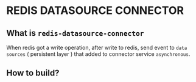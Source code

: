 # REDIS DATASOURCE CONNECTOR

## What is `redis-datasource-connector`
When redis got a write operation, after write to redis, send event to `data sources` ( persistent layer ) that added to connector service `asynchronous`.  

## How to build?
```

```